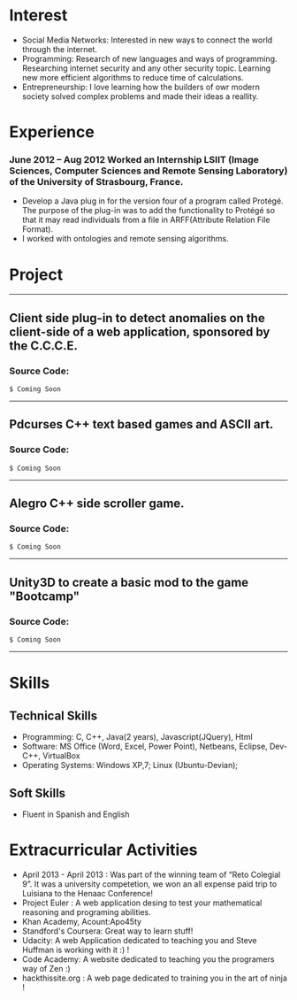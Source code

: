 # Interest
* Social Media Networks: Interested in new ways to connect the world through the internet.
* Programming: Research of new languages and ways of programming. Researching internet security and any other security topic. Learning new more efficient algorithms to reduce time of calculations.
* Entrepreneurship: I love learning how the builders of owr modern society solved complex problems and made their ideas a reallity.

# Experience 
### June 2012 – Aug 2012 Worked an Internship LSIIT (Image Sciences, Computer Sciences and Remote Sensing Laboratory) of the University of Strasbourg, France.
* Develop a Java plug in for the version four of a program called Protégé. The purpose of the plug-in was to add the functionality to Protégé so that it may read individuals from a file in ARFF(Attribute Relation File Format).
* I worked with ontologies and remote sensing algorithms.

# Project

***
## Client side plug-in to detect anomalies on the client-side of a web application, sponsored by the C.C.C.E. 
### Source Code:
```
$ Coming Soon 
```
***

## Pdcurses C++ text based games and ASCII art.
### Source Code:

```
$ Coming Soon 
```
***

## Alegro C++ side scroller game.
### Source Code:

```
$ Coming Soon 
```
***


##  Unity3D  to create a basic mod to the game "Bootcamp"
### Source Code:

```
$ Coming Soon 
```
***

# Skills 

## Technical Skills 
* Programming: C, C++, Java(2 years), Javascript(JQuery), Html
* Software: MS Office (Word, Excel, Power Point), Netbeans, Eclipse, Dev-C++, VirtualBox
* Operating Systems: Windows XP,7; Linux (Ubuntu-Devian);

## Soft Skills
* Fluent in Spanish and English


# Extracurricular Activities
* April 2013 - April 2013 : Was part of the winning team of “Reto Colegial 9”. It was a university competetion, we won an all expense paid trip to Luisiana to the Henaac Conference!
* Project Euler : A web application desing to test your mathematical reasoning and programing abilities. 
* Khan Academy, Acount:Apo45ty
* Standford's Coursera: Great way to learn stuff!
* Udacity: A web Application dedicated to teaching you and Steve Huffman is working with it :) !
* Code Academy: A website dedicated to teaching you the programers way of Zen :)
* hackthissite.org : A web page dedicated to training you in the art of ninja !
